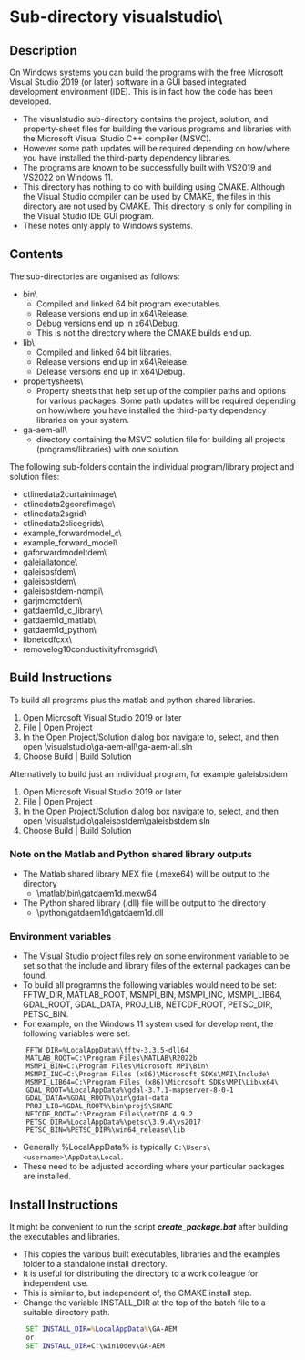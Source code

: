 # Sub-directory visualstudio\

## Description
On Windows systems you can build the programs with the free Microsoft Visual Studio 2019 (or later) software in a GUI based integrated development environment (IDE).  This is in fact how the code has been developed.
- The visualstudio sub-directory contains the project, solution, and property-sheet files for building the various programs and libraries with the Microsoft Visual Studio C++ compiler (MSVC).
- However some path updates will be required depending on how/where you have installed the third-party dependency libraries.
- The programs are known to be successfully built with VS2019 and VS2022 on Windows 11.
- This directory has nothing to do with building using CMAKE.  Although the Visual Studio compiler can be used by CMAKE, the files in this directory are not used by CMAKE.  This directory is only for compiling in the Visual Studio IDE GUI program.
- These notes only apply to Windows systems.

## Contents
The sub-directories are organised as follows:
- bin\
	- Compiled and linked 64 bit program executables.
	- Release versions end up in x64\Release.
	- Debug versions end up in x64\Debug.
	- This is not the directory where the CMAKE builds end up.
- lib\
	- Compiled and linked 64 bit libraries.
	- Release versions end up in x64\Release.
	- Delease versions end up in x64\Debug.
- propertysheets\
	- Property sheets that help set up of the compiler paths and options for various packages. Some path updates will be required depending on how/where you have installed the third-party dependency libraries on your system.
- ga-aem-all\
	- directory containing the MSVC solution file for building all projects (programs/libraries) with one solution. 

The following sub-folders contain the individual program/library project and solution files:
- ctlinedata2curtainimage\
- ctlinedata2georefimage\
- ctlinedata2sgrid\
- ctlinedata2slicegrids\
- example_forwardmodel_c\
- example_forward_model\
- gaforwardmodeltdem\
- galeiallatonce\
- galeisbsfdem\
- galeisbstdem\
- galeisbstdem-nompi\
- garjmcmctdem\
- gatdaem1d_c_library\
- gatdaem1d_matlab\
- gatdaem1d_python\
- libnetcdfcxx\
- removelog10conductivityfromsgrid\

## Build Instructions
To build all programs plus the matlab and python shared libraries.
1. Open Microsoft Visual Studio 2019 or later
2. File | Open Project
3. In the Open Project/Solution dialog box navigate to, select, and then open <ga-aem-reporitory-directory>\visualstudio\ga-aem-all\ga-aem-all.sln
4. Choose Build | Build Solution

Alternatively to build just an individual program, for example galeisbstdem
1. Open Microsoft Visual Studio 2019 or later
2. File | Open Project
3. In the Open Project/Solution dialog box navigate to, select, and then open <ga-aem-reporitory-directory>\visualstudio\galeisbstdem\galeisbstdem.sln
4. Choose Build | Build Solution

### Note on the Matlab and Python shared library outputs
- The Matlab shared library MEX file (.mexe64) will be output to the directory
	- <ga-aem-reporitory-directory>\matlab\bin\gatdaem1d.mexw64
- The Python shared library (.dll) file will be output to the directory
	- <ga-aem-reporitory-directory>\python\gatdaem1d\gatdaem1d.dll

### Environment variables
- The Visual Studio project files rely on some environment variable to be set so that the include and library files of the external packages can be found.  
- To build all programns the following variables would need to be set: FFTW_DIR, MATLAB_ROOT, MSMPI_BIN, MSMPI_INC, MSMPI_LIB64, GDAL_ROOT, GDAL_DATA, PROJ_LIB, NETCDF_ROOT, PETSC_DIR, PETSC_BIN.  
- For example, on the Windows 11 system used for development, the following variables were set:
```text
	FFTW_DIR=%LocalAppData%\fftw-3.3.5-dll64
	MATLAB_ROOT=C:\Program Files\MATLAB\R2022b
	MSMPI_BIN=C:\Program Files\Microsoft MPI\Bin\
	MSMPI_INC=C:\Program Files (x86)\Microsoft SDKs\MPI\Include\
	MSMPI_LIB64=C:\Program Files (x86)\Microsoft SDKs\MPI\Lib\x64\
	GDAL_ROOT=%LocalAppData%\gdal-3.7.1-mapserver-8-0-1
	GDAL_DATA=%GDAL_ROOT%\bin\gdal-data
	PROJ_LIB=%GDAL_ROOT%\bin\proj9\SHARE
	NETCDF_ROOT=C:\Program Files\netCDF 4.9.2
	PETSC_DIR=%LocalAppData%\petsc\3.9.4\vs2017
	PETSC_BIN=%PETSC_DIR%\win64_release\lib
```
- Generally %LocalAppData% is typically `C:\Users\<username>\AppData\Local`.
- These need to be adjusted according where your particular packages are installed.

## Install Instructions
It might be convenient to run the script ***create_package.bat*** after building the executables and libraries.  
- This copies the various built executables, libraries and the examples folder to a standalone install directory.
- It is useful for distributing the directory to a work colleague for independent use.
- This is similar to, but independent of, the CMAKE install step.
- Change the variable INSTALL_DIR at the top of the batch file to a suitable directory path.
```bat
	SET INSTALL_DIR=%LocalAppData%\GA-AEM
	or
	SET INSTALL_DIR=C:\win10dev\GA-AEM
```
